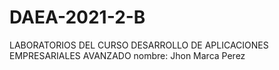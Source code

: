 # DAEA-2021-2-B
LABORATORIOS DEL CURSO DESARROLLO DE APLICACIONES EMPRESARIALES AVANZADO
nombre: Jhon Marca Perez
